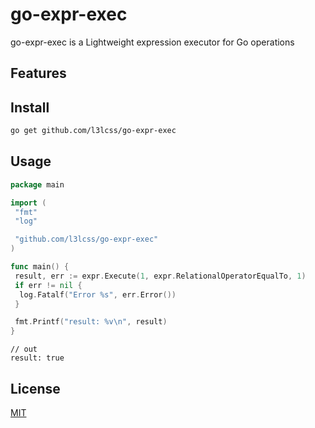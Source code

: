# go-expr-exec

go-expr-exec is a Lightweight expression executor for Go operations

## Features

## Install

```sh
go get github.com/l3lcss/go-expr-exec
```

## Usage

```go
package main

import (
 "fmt"
 "log"

 "github.com/l3lcss/go-expr-exec"
)

func main() {
 result, err := expr.Execute(1, expr.RelationalOperatorEqualTo, 1)
 if err != nil {
  log.Fatalf("Error %s", err.Error())
 }

 fmt.Printf("result: %v\n", result)
}

```

```plaintext
// out
result: true
```

## License

[MIT](https://github.com/l3lcss/go-expr-exec/blob/master/LICENSE)
